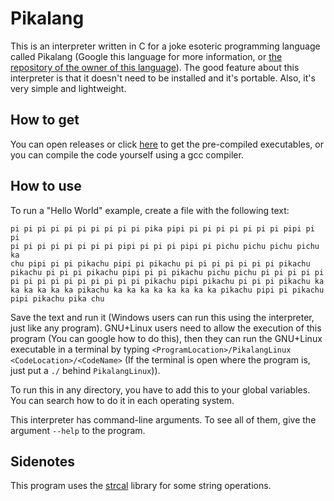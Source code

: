 # Pikalang
This is an interpreter written in C for a joke esoteric programming language called Pikalang (Google this language for more information, or [the repository of the owner of this language](https://github.com/groteworld/pikalang)). The good feature about this interpreter is that it doesn't need to be installed and it's portable. Also, it's very simple and lightweight.
## How to get
You can open releases or click [here](https://github.com/Amirreza-Ipchi-Haq/Pikalang/releases) to get the pre-compiled executables, or you can compile the code yourself using a gcc compiler.
## How to use
To run a "Hello World" example, create a file with the following text:
```
pi pi pi pi pi pi pi pi pi pi pika pipi pi pi pi pi pi pi pi pipi pi pi
pi pi pi pi pi pi pi pi pipi pi pi pi pipi pi pichu pichu pichu pichu ka
chu pipi pi pi pikachu pipi pi pikachu pi pi pi pi pi pi pi pikachu
pikachu pi pi pi pikachu pipi pi pi pikachu pichu pichu pi pi pi pi pi
pi pi pi pi pi pi pi pi pi pi pikachu pipi pikachu pi pi pi pikachu ka
ka ka ka ka ka pikachu ka ka ka ka ka ka ka ka pikachu pipi pi pikachu
pipi pikachu pika chu
```
Save the text and run it (Windows users can run this using the interpreter, just like any program). GNU+Linux users need to allow the execution of this program (You can google how to do this), then they can run the GNU+Linux executable in a terminal by typing `<ProgramLocation>/PikalangLinux <CodeLocation>/<CodeName>` (If the terminal is open where the program is, just put a `./` behind `PikalangLinux`)).

To run this in any directory, you have to add this to your global variables. You can search how to do it in each operating system.

This interpreter has command-line arguments. To see all of them, give the argument `--help` to the program.
## Sidenotes
This program uses the [strcal](https://github.com/Amirreza-Ipchi-Haq/strcal) library for some string operations.

